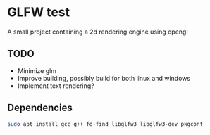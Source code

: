 # GLFW test

A small project containing a 2d rendering engine using opengl

## TODO

- Minimize glm
- Improve building, possibly build for both linux and windows
- Implement text rendering?

## Dependencies

``` Bash
sudo apt install gcc g++ fd-find libglfw3 libglfw3-dev pkgconf
```
